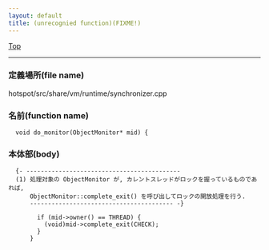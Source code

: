 ```yaml
---
layout: default
title: (unrecognied function)(FIXME!)
---
```

[Top](../index.html)

--- 
### 定義場所(file name)
hotspot/src/share/vm/runtime/synchronizer.cpp

### 名前(function name)
```
  void do_monitor(ObjectMonitor* mid) {
```

### 本体部(body)
```
  {- -------------------------------------------
  (1) 処理対象の ObjectMonitor が, カレントスレッドがロックを握っているものであれば, 
      ObjectMonitor::complete_exit() を呼び出してロックの開放処理を行う.
      ---------------------------------------- -}

	    if (mid->owner() == THREAD) {
	      (void)mid->complete_exit(CHECK);
	    }
	  }
	
```


